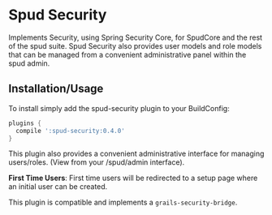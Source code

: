 Spud Security
===============

Implements Security, using Spring Security Core, for SpudCore and the rest of the spud suite. Spud Security also provides user models and role models that can be managed from a convenient administrative panel within the spud admin.

Installation/Usage
------------------

To install simply add the spud-security plugin to your BuildConfig:

```groovy
plugins {
  compile ':spud-security:0.4.0'
}
```

This plugin also provides a convenient administrative interface for managing users/roles. (View from your /spud/admin interface).

**First Time Users**: First time users will be redirected to a setup page where an initial user can be created.

This plugin is compatible and implements a `grails-security-bridge`.
